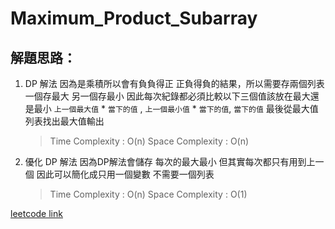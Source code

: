# Maximum_Product_Subarray

## 解題思路：

1. DP 解法
    因為是乘積所以會有負負得正 正負得負的結果，所以需要存兩個列表 一個存最大 另一個存最小
    因此每次紀錄都必須比較以下三個值該放在最大還是最小
        `上一個最大值` * `當下的值` , `上一個最小值` * `當下的值`, `當下的值`
    最後從最大值列表找出最大值輸出
    > Time Complexity : O(n)
    > Space Complexity : O(n)
2. 優化 DP 解法
    因為DP解法會儲存 每次的最大最小 但其實每次都只有用到上一個 因此可以簡化成只用一個變數 不需要一個列表
    > Time Complexity : O(n)
    > Space Complexity : O(1)


[leetcode link](https://leetcode.com/problems/maximum-product-subarray/description/)